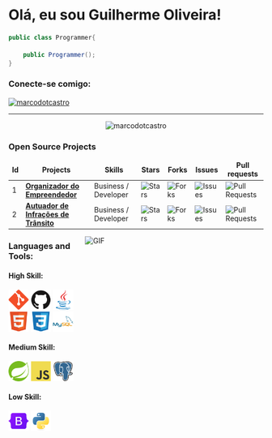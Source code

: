 # Olá, eu sou Guilherme Oliveira!

```java
public class Programmer{

	public Programmer();
}
```

<p align="left">
    <h3 align="left">Conecte-se comigo:</h3>
    <a href="https://www.linkedin.com/in/guilherme-oliveira-9b6b02109/" target="_blank"><img align="center" src="https://github.com/marcodotcastro/marcodotcastro/blob/master/linkedin.png?raw=true" alt="marcodotcastro" height="40" width="40" /></a>  
</p>

---

<p align="center"> <img src="https://komarev.com/ghpvc/?username=marcodotcastro" alt="marcodotcastro" /> </p>


<h3>Open Source Projects</h3>
<table>
    <thead align="center">
        <tr border: none;>
            <td><b>Id</b></td>
	    <td><b>Projects</b></td>
	    <td><b>Skills</b></td>
            <td><b>Stars</b></td>
            <td><b>Forks</b></td>
            <td><b>Issues</b></td>
            <td><b>Pull requests</b></td>
        </tr>
    </thead>
    <tbody>
	<tr>
		<td>1</td>
            	<td><a href="https://github.com/guilhermeo97/apiatendimento"><b>Organizador do Empreendedor</b></a></td>
		<td>Business / Developer</td>
            	<td><img alt="Stars" src="https://img.shields.io/github/stars/guilhermeo97/apiatendimento?style=flat-square&labelColor=343b41" /></td>
            	<td><img alt="Forks" src="https://img.shields.io/github/forks/guilhermeo97/apiatendimento?style=flat-square&labelColor=343b41" /></td>
            	<td><img alt="Issues" src="https://img.shields.io/github/issues/guilhermeo97/apiatendimento?style=flat-square&labelColor=343b41" /></td>
            	<td><img alt="Pull Requests" src="https://img.shields.io/github/issues-pr/guilhermeo97/apiatendimento?style=flat-square&labelColor=343b41" /></td>
        </tr>
        <tr>
		<td>2</td>
		<td><a href="https://github.com/guilhermeo97/algatransitoapi"><b>Autuador de Infrações de Trânsito</b></a></td>
	 	<td>Business / Developer</td>
	    	<td><img alt="Stars" src="https://img.shields.io/github/stars/guilhermeo97/algatransitoapi?style=flat-square&labelColor=343b41" /></td>
            	<td><img alt="Forks" src="https://img.shields.io/github/forks/guilhermeo97/algatransitoapi?style=flat-square&labelColor=343b41" /></td>
            	<td><img alt="Issues" src="https://img.shields.io/github/issues/guilhermeo97/algatransitoapi?style=flat-square&labelColor=343b41" /></td>
            	<td><img alt="Pull Requests" src="https://img.shields.io/github/issues-pr/guilhermeo97/algatransitoapi?style=flat-square&labelColor=343b41" /></td>
        </tr>
    </tbody>
</table>

 <img align="right" alt="GIF" src="https://github.com/marcodotcastro/marcodotcastro/blob/master/code.gif?raw=true" width="70%" height="400px" />

<h3 align="left">Languages and Tools:</h3>
    <p align="left">
        <h4 align="left">High Skill:</h4>
        <a href="https://stackshare.io/git" target="_blank"><img src="https://github.com/devicons/devicon/raw/master/icons/git/git-original.svg" alt="git" width="40" height="40" /></a>
        <a href="https://stackshare.io/github" target="_blank"><img src="https://github.com/devicons/devicon/raw/master/icons/github/github-original.svg" alt="github" width="40" height="40" /></a>
        <a href="https://stackshare.io/java" target="_blank"><img src="https://github.com/devicons/devicon/raw/master/icons/java/java-original.svg" alt="java" width="40" height="40" /></a>
        <a href="https://stackshare.io/ubuntu" target="_blank"><img src="https://github.com/devicons/devicon/blob/master/icons/html5/html5-original.svg" alt="h t m l 5" width="40" height="40" /></a>
        <a href="https://stackshare.io/ubuntu" target="_blank"><img src="https://github.com/devicons/devicon/blob/master/icons/css3/css3-original.svg" alt="c s s 3" width="40" height="40" /></a>
        <a href="https://stackshare.io/ubuntu" target="_blank"><img src="https://github.com/devicons/devicon/blob/master/icons/mysql/mysql-original-wordmark.svg" alt="my s q l" width="40" height="40" /></a>
        <h4 align="left">Medium Skill:</h4>
        <a href="https://stackshare.io/search/q=aws" target="_blank"><img src="https://github.com/devicons/devicon/blob/master/icons/spring/spring-original.svg" alt="spring" width="40" height="40" /></a>
        <a href="https://stackshare.io/javascript" target="_blank"><img src="https://github.com/devicons/devicon/raw/master/icons/javascript/javascript-original.svg" alt="javascript" width="40" height="40" /></a>
	<a href="https://stackshare.io/postgresql" target="_blank"><img src="https://github.com/devicons/devicon/raw/master/icons/postgresql/postgresql-original.svg" alt="postgresql" width="40" height="40" /></a>
        <h4 align="left">Low Skill:</h4>
        <a href="https://stackshare.io/vuejs" target="_blank"><img src="https://github.com/devicons/devicon/blob/master/icons/bootstrap/bootstrap-original.svg" alt="Bootstrap" width="40" height="40" /></a>
        <a href="https://stackshare.io/python" target="_blank"><img src="https://github.com/devicons/devicon/raw/master/icons/python/python-original.svg" alt="python" width="40" height="40" /></a>
    </p>



